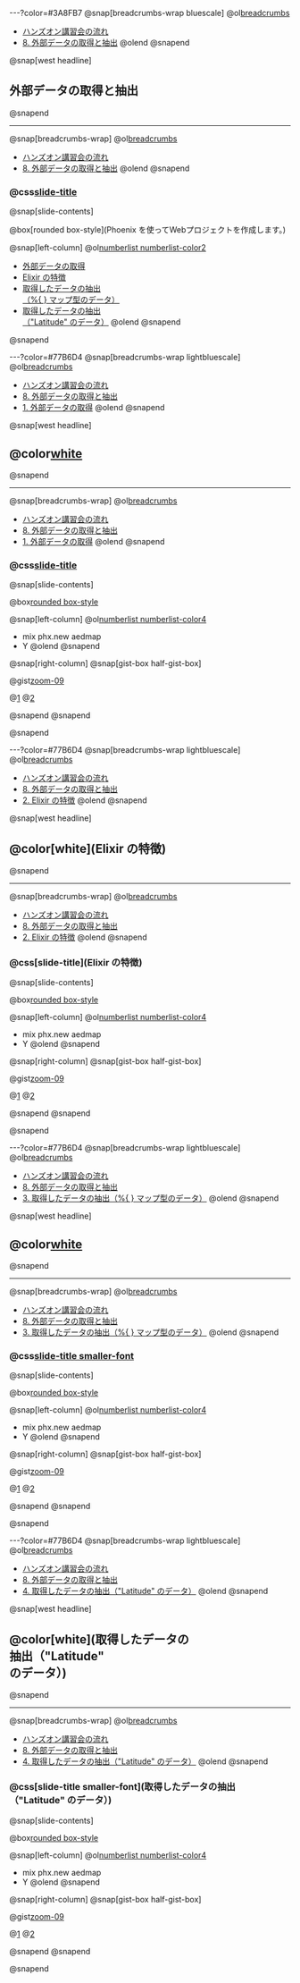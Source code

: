 ---?color=#3A8FB7
@snap[breadcrumbs-wrap bluescale]
@ol[breadcrumbs](false)
- [ハンズオン講習会の流れ](#/2)
- [8. 外部データの取得と抽出](#/)
@olend
@snapend

@snap[west headline]
## 外部データの取得と抽出
@snapend

---
@snap[breadcrumbs-wrap]
@ol[breadcrumbs](false)
- [ハンズオン講習会の流れ](#/2)
- [8. 外部データの取得と抽出](#/)
@olend
@snapend

### @css[slide-title](外部データの取得と抽出)

@snap[slide-contents]

@box[rounded box-style](Phoenix を使ってWebプロジェクトを作成します。)

@snap[left-column]
@ol[numberlist numberlist-color2](false)
- [外部データの取得](#/)
- [Elixir の特徴](#/)
- [取得したデータの抽出<br>（%{ } マップ型のデータ）](#/)
- [取得したデータの抽出<br>（"Latitude" のデータ）](#/)
@olend
@snapend

@snapend

---?color=#77B6D4
@snap[breadcrumbs-wrap lightbluescale]
@ol[breadcrumbs](false)
- [ハンズオン講習会の流れ](#/2)
- [8. 外部データの取得と抽出](#/)
- [1. 外部データの取得](#/)
@olend
@snapend

@snap[west headline]
## @color[white](外部データの取得)
@snapend

---
@snap[breadcrumbs-wrap]
@ol[breadcrumbs](false)
- [ハンズオン講習会の流れ](#/2)
- [8. 外部データの取得と抽出](#/)
- [1. 外部データの取得](#/)
@olend
@snapend

### @css[slide-title](外部データの取得)

@snap[slide-contents]

@box[rounded box-style](作業の内容と目的)

@snap[left-column]
@ol[numberlist numberlist-color4](false)
- mix phx.new aedmap
- Y
@olend
@snapend

@snap[right-column]
@snap[gist-box half-gist-box]

@gist[zoom-09](yuki-thewaggle/82bf9f1de5b6963bcb47f02e7b1c5d09)

@[1](説明)
@[2](説明)

@snapend
@snapend

@snapend

---?color=#77B6D4
@snap[breadcrumbs-wrap lightbluescale]
@ol[breadcrumbs](false)
- [ハンズオン講習会の流れ](#/2)
- [8. 外部データの取得と抽出](#/)
- [2. Elixir の特徴](#/)
@olend
@snapend

@snap[west headline]
## @color[white](Elixir の特徴)
@snapend

---
@snap[breadcrumbs-wrap]
@ol[breadcrumbs](false)
- [ハンズオン講習会の流れ](#/2)
- [8. 外部データの取得と抽出](#/)
- [2. Elixir の特徴](#/)
@olend
@snapend

### @css[slide-title](Elixir の特徴)

@snap[slide-contents]

@box[rounded box-style](作業の内容と目的)

@snap[left-column]
@ol[numberlist numberlist-color4](false)
- mix phx.new aedmap
- Y
@olend
@snapend

@snap[right-column]
@snap[gist-box half-gist-box]

@gist[zoom-09](yuki-thewaggle/82bf9f1de5b6963bcb47f02e7b1c5d09)

@[1](説明)
@[2](説明)

@snapend
@snapend

@snapend

---?color=#77B6D4
@snap[breadcrumbs-wrap lightbluescale]
@ol[breadcrumbs](false)
- [ハンズオン講習会の流れ](#/2)
- [8. 外部データの取得と抽出](#/)
- [3. 取得したデータの抽出（%{ } マップ型のデータ）](#/)
@olend
@snapend

@snap[west headline]
## @color[white](取得したデータの<br>抽出（マップ型の<br>データ）)
@snapend

---
@snap[breadcrumbs-wrap]
@ol[breadcrumbs](false)
- [ハンズオン講習会の流れ](#/2)
- [8. 外部データの取得と抽出](#/)
- [3. 取得したデータの抽出（%{ } マップ型のデータ）](#/)
@olend
@snapend

### @css[slide-title smaller-font](取得したデータの抽出<br>（マップ型のデータ）)

@snap[slide-contents]

@box[rounded box-style](作業の内容と目的)

@snap[left-column]
@ol[numberlist numberlist-color4](false)
- mix phx.new aedmap
- Y
@olend
@snapend

@snap[right-column]
@snap[gist-box half-gist-box]

@gist[zoom-09](yuki-thewaggle/82bf9f1de5b6963bcb47f02e7b1c5d09)

@[1](説明)
@[2](説明)

@snapend
@snapend

@snapend

---?color=#77B6D4
@snap[breadcrumbs-wrap lightbluescale]
@ol[breadcrumbs](false)
- [ハンズオン講習会の流れ](#/2)
- [8. 外部データの取得と抽出](#/)
- [4. 取得したデータの抽出（"Latitude" のデータ）](#/)
@olend
@snapend

@snap[west headline]
## @color[white](取得したデータの<br>抽出（"Latitude" <br>のデータ）)
@snapend

---
@snap[breadcrumbs-wrap]
@ol[breadcrumbs](false)
- [ハンズオン講習会の流れ](#/2)
- [8. 外部データの取得と抽出](#/)
- [4. 取得したデータの抽出（"Latitude" のデータ）](#/)
@olend
@snapend

### @css[slide-title smaller-font](取得したデータの抽出<br>（"Latitude" のデータ）)

@snap[slide-contents]

@box[rounded box-style](作業の内容と目的)

@snap[left-column]
@ol[numberlist numberlist-color4](false)
- mix phx.new aedmap
- Y
@olend
@snapend

@snap[right-column]
@snap[gist-box half-gist-box]

@gist[zoom-09](yuki-thewaggle/82bf9f1de5b6963bcb47f02e7b1c5d09)

@[1](説明)
@[2](説明)

@snapend
@snapend

@snapend

